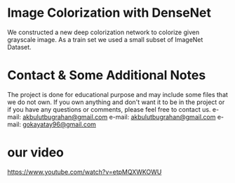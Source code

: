 # Image Colorization with DenseNet
We constructed a new deep colorization network to colorize given grayscale image. As a train set we used a small subset of ImageNet Dataset.

# Contact & Some Additional Notes
The project is done for educational purpose and may include some files that we do not own. If you own anything and don't want it to be in the project or if you have any questions or comments, please feel free to contact us.
e-mail: akbulutbugrahan@gmail.com
e-mail: akbulutbugrahan@gmail.com
e-mail: gokayatay96@gmail.com

# our video
https://www.youtube.com/watch?v=etpMQXWKOWU
